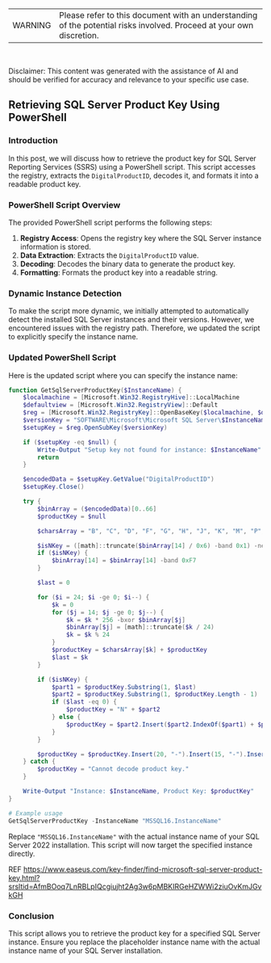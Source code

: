 <br><table><td>WARNING</td><td>Please refer to this document with an understanding of the potential risks involved. Proceed at your own discretion.</td></table><br>

Disclaimer: This content was generated with the assistance of AI and should be verified for accuracy and relevance to your specific use case.

## Retrieving SQL Server Product Key Using PowerShell

### Introduction

In this post, we will discuss how to retrieve the product key for SQL Server Reporting Services (SSRS) using a PowerShell script. This script accesses the registry, extracts the `DigitalProductID`, decodes it, and formats it into a readable product key.

### PowerShell Script Overview

The provided PowerShell script performs the following steps:

1. **Registry Access**: Opens the registry key where the SQL Server instance information is stored.
2. **Data Extraction**: Extracts the `DigitalProductID` value.
3. **Decoding**: Decodes the binary data to generate the product key.
4. **Formatting**: Formats the product key into a readable string.

### Dynamic Instance Detection

To make the script more dynamic, we initially attempted to automatically detect the installed SQL Server instances and their versions. However, we encountered issues with the registry path. Therefore, we updated the script to explicitly specify the instance name.

### Updated PowerShell Script

Here is the updated script where you can specify the instance name:

```powershell
function GetSqlServerProductKey($InstanceName) {
    $localmachine = [Microsoft.Win32.RegistryHive]::LocalMachine
    $defaultview = [Microsoft.Win32.RegistryView]::Default
    $reg = [Microsoft.Win32.RegistryKey]::OpenBaseKey($localmachine, $defaultview)
    $versionKey = "SOFTWARE\Microsoft\Microsoft SQL Server\$InstanceName\Setup"
    $setupKey = $reg.OpenSubKey($versionKey)

    if ($setupKey -eq $null) {
        Write-Output "Setup key not found for instance: $InstanceName"
        return
    }

    $encodedData = $setupKey.GetValue("DigitalProductID")
    $setupKey.Close()

    try {
        $binArray = ($encodedData)[0..66]
        $productKey = $null

        $charsArray = "B", "C", "D", "F", "G", "H", "J", "K", "M", "P", "Q", "R", "T", "V", "W", "X", "Y", "2", "3", "4", "6", "7", "8", "9"

        $isNKey = ([math]::truncate($binArray[14] / 0x6) -band 0x1) -ne 0
        if ($isNKey) {
            $binArray[14] = $binArray[14] -band 0xF7
        }

        $last = 0

        for ($i = 24; $i -ge 0; $i--) {
            $k = 0
            for ($j = 14; $j -ge 0; $j--) {
                $k = $k * 256 -bxor $binArray[$j]
                $binArray[$j] = [math]::truncate($k / 24)
                $k = $k % 24
            }
            $productKey = $charsArray[$k] + $productKey
            $last = $k
        }

        if ($isNKey) {
            $part1 = $productKey.Substring(1, $last)
            $part2 = $productKey.Substring(1, $productKey.Length - 1)
            if ($last -eq 0) {
                $productKey = "N" + $part2
            } else {
                $productKey = $part2.Insert($part2.IndexOf($part1) + $part1.Length, "N")
            }
        }

        $productKey = $productKey.Insert(20, "-").Insert(15, "-").Insert(10, "-").Insert(5, "-")
    } catch {
        $productKey = "Cannot decode product key."
    }

    Write-Output "Instance: $InstanceName, Product Key: $productKey"
}

# Example usage
GetSqlServerProductKey -InstanceName "MSSQL16.InstanceName"
```

Replace `"MSSQL16.InstanceName"` with the actual instance name of your SQL Server 2022 installation. This script will now target the specified instance directly.

REF https://www.easeus.com/key-finder/find-microsoft-sql-server-product-key.html?srsltid=AfmBOoq7LnRBLpIQcgiujht2Ag3w6pMBKIRGeHZWWi2ziuOvKmJGvkGH

### Conclusion

This script allows you to retrieve the product key for a specified SQL Server instance. Ensure you replace the placeholder instance name with the actual instance name of your SQL Server installation.

